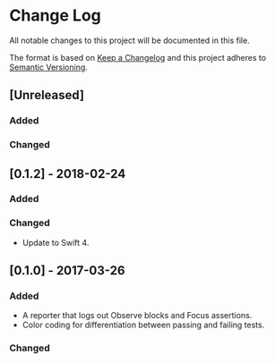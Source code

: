 # Change Log
All notable changes to this project will be documented in this file.

The format is based on [Keep a Changelog](http://keepachangelog.com/) 
and this project adheres to [Semantic Versioning](http://semver.org/).

## [Unreleased]
### Added

### Changed

## [0.1.2] - 2018-02-24
### Added

### Changed
- Update to Swift 4.


## [0.1.0] - 2017-03-26
### Added
- A reporter that logs out Observe blocks and Focus assertions.
- Color coding for differentiation between passing and failing tests.

### Changed
